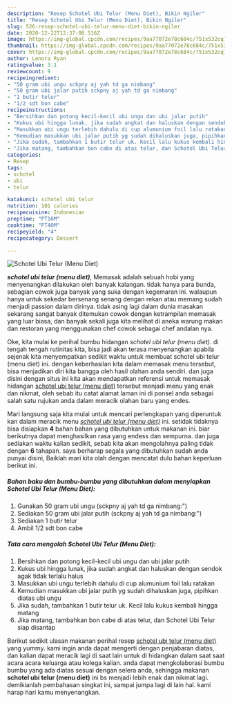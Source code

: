 ```yaml
---
description: "Resep Schotel Ubi Telur (Menu Diet), Bikin Ngiler"
title: "Resep Schotel Ubi Telur (Menu Diet), Bikin Ngiler"
slug: 526-resep-schotel-ubi-telur-menu-diet-bikin-ngiler
date: 2020-12-22T12:37:06.516Z
image: https://img-global.cpcdn.com/recipes/9aa77072e78c684c/751x532cq70/schotel-ubi-telur-menu-diet-foto-resep-utama.jpg
thumbnail: https://img-global.cpcdn.com/recipes/9aa77072e78c684c/751x532cq70/schotel-ubi-telur-menu-diet-foto-resep-utama.jpg
cover: https://img-global.cpcdn.com/recipes/9aa77072e78c684c/751x532cq70/schotel-ubi-telur-menu-diet-foto-resep-utama.jpg
author: Lenora Ryan
ratingvalue: 3.1
reviewcount: 9
recipeingredient:
- "50 gram ubi ungu sckpny aj yah td ga nimbang"
- "50 gram ubi jalar putih sckpny aj yah td ga nimbang"
- "1 butir telur"
- "1/2 sdt bon cabe"
recipeinstructions:
- "Bersihkan dan potong kecil-kecil ubi ungu dan ubi jalar putih"
- "Kukus ubi hingga lunak, jika sudah angkat dan haluskan dengan sendok agak tidak terlalu halus"
- "Masukkan ubi ungu terlebih dahulu di cup alumunium foil lalu ratakan"
- "Kemudian masukkan ubi jalar putih yg sudah dihaluskan juga, pipihkan diatas ubi ungu"
- "Jika sudah, tambahkan 1 butir telur uk. Kecil lalu kukus kembali hingga matang"
- "Jika matang, tambahkan bon cabe di atas telur, dan Schotel Ubi Telur siap disantap"
categories:
- Resep
tags:
- schotel
- ubi
- telur

katakunci: schotel ubi telur 
nutrition: 101 calories
recipecuisine: Indonesian
preptime: "PT16M"
cooktime: "PT40M"
recipeyield: "4"
recipecategory: Dessert

---
```



![Schotel Ubi Telur (Menu Diet)](https://img-global.cpcdn.com/recipes/9aa77072e78c684c/751x532cq70/schotel-ubi-telur-menu-diet-foto-resep-utama.jpg)

<b><i>schotel ubi telur (menu diet)</i></b>, Memasak adalah sebuah hobi yang menyenangkan dilakukan oleh banyak kalangan. tidak hanya para bunda, sebagian cowok juga banyak yang suka dengan kegemaran ini. walaupun hanya untuk sekedar bersenang senang dengan rekan atau memang sudah menjadi passion dalam dirinya. tidak asing lagi dalam dunia masakan sekarang sangat banyak ditemukan cowok dengan ketrampilan memasak yang luar biasa, dan banyak sekali juga kita melihat di aneka warung makan dan restoran yang menggunakan chef cowok sebagai chef andalan nya.



Oke, kita mulai ke perihal bumbu hidangan <i>schotel ubi telur (menu diet)</i>. di tengah tengah rutinitas kita, bisa jadi akan terasa menyenangkan apabila sejenak kita menyempatkan sedikit waktu untuk membuat schotel ubi telur (menu diet) ini. dengan keberhasilan kita dalam memasak menu tersebut, bisa menjadikan diri kita bangga oleh hasil olahan anda sendiri. dan juga disini dengan situs ini kita akan mendapatkan referensi untuk memasak hidangan <u>schotel ubi telur (menu diet)</u> tersebut menjadi menu yang enak dan nikmat, oleh sebab itu catat alamat laman ini di ponsel anda sebagai salah satu rujukan anda dalam meracik olahan baru yang endes.


Mari langsung saja kita mulai untuk mencari perlengkapan yang diperuntuk kan dalam meracik menu <u><i>schotel ubi telur (menu diet)</i></u> ini. setidak tidaknya bisa disiapkan <b>4</b> bahan bahan yang dibutuhkan untuk makanan ini. biar berikutnya dapat menghasilkan rasa yang endess dan sempurna. dan juga sediakan waktu kalian sedikit, sebab kita akan mengolahnya paling tidak dengan <b>6</b> tahapan. saya berharap segala yang dibutuhkan sudah anda punyai disini, Baiklah mari kita olah dengan mencatat dulu bahan keperluan berikut ini.

<!--inarticleads1-->

##### Bahan baku dan bumbu-bumbu yang dibutuhkan dalam menyiapkan Schotel Ubi Telur (Menu Diet):

1. Gunakan 50 gram ubi ungu (sckpny aj yah td ga nimbang:&#34;)
1. Sediakan 50 gram ubi jalar putih (sckpny aj yah td ga nimbang:&#34;)
1. Sediakan 1 butir telur
1. Ambil 1/2 sdt bon cabe




<!--inarticleads2-->

##### Tata cara mengolah Schotel Ubi Telur (Menu Diet):

1. Bersihkan dan potong kecil-kecil ubi ungu dan ubi jalar putih
1. Kukus ubi hingga lunak, jika sudah angkat dan haluskan dengan sendok agak tidak terlalu halus
1. Masukkan ubi ungu terlebih dahulu di cup alumunium foil lalu ratakan
1. Kemudian masukkan ubi jalar putih yg sudah dihaluskan juga, pipihkan diatas ubi ungu
1. Jika sudah, tambahkan 1 butir telur uk. Kecil lalu kukus kembali hingga matang
1. Jika matang, tambahkan bon cabe di atas telur, dan Schotel Ubi Telur siap disantap




Berikut sedikit ulasan makanan perihal resep <u>schotel ubi telur (menu diet)</u> yang yummy. kami ingin anda dapat mengerti dengan penjabaran diatas, dan kalian dapat meracik lagi di saat lain untuk di hidangkan dalam saat saat acara acara keluarga atau kolega kalian. anda dapat mengkolaborasi bumbu bumbu yang ada diatas sesuai dengan selera anda, sehingga makanan <b>schotel ubi telur (menu diet)</b> ini bs menjadi lebih enak dan nikmat lagi. demikianlah pembahasan singkat ini, sampai jumpa lagi di lain hal. kami harap hari kamu menyenangkan.
